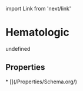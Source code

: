 import Link from 'next/link'
# Hematologic

undefined

## Properties

<Grid>
* [](/Properties/Schema.org/)

</Grid>

